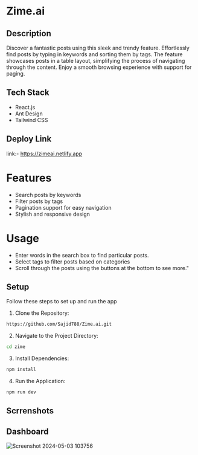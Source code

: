 # Zime.ai 

## Description
Discover a fantastic posts using this sleek and trendy feature. Effortlessly find posts by typing in keywords and sorting them by tags. The feature showcases posts in a table layout, simplifying the process of navigating through the content. Enjoy a smooth browsing experience with support for paging.

## Tech Stack
- React.js
- Ant Design
- Tailwind CSS

## Deploy Link
link:- https://zimeai.netlify.app

# Features
- Search posts by keywords
- Filter posts by tags
- Pagination support for easy navigation
- Stylish and responsive design

# Usage
- Enter words in the search box to find particular posts.
- Select tags to filter posts based on categories
- Scroll through the posts using the buttons at the bottom to see more."

## Setup

Follow these steps to set up and run the app

1. Clone the Repository:

```bash
https://github.com/Sajid788/Zime.ai.git
```

2. Navigate to the Project Directory:

```bash
cd zime
```

3. Install Dependencies:

```bash
npm install
```

4. Run the Application:
   
```bash
npm run dev
```

## Scrrenshots

## Dashboard 
![Screenshot 2024-05-03 103756](https://github.com/Sajid788/Zime.ai/assets/129252454/8acc7aa1-6552-42fe-ba22-30415b1ad4e4)

